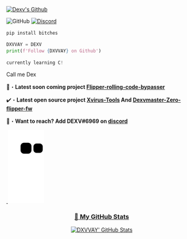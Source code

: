 <a href="https://www.youtube.com/watch?v=zL19uMsnpSU&t" target="_blank"> <img src="https://i.pinimg.com/originals/4b/dc/f4/4bdcf4287dafcf99a2bfd849d869567b.jpg" alt="Dexv's Github"/></a>

![GitHub](https://komarev.com/ghpvc/?username=DXVVAY&style=flat)
[![Discord](https://dcbadge.vercel.app/api/shield/640909569983250433?style=flat&logoColor=presence&theme=clean)](https://discord.com/users/640909569983250433)
<br>

```sh-session
pip install bitches
```
```python
DXVVAY = DEXV
print(f'Follow {DXVVAY} on Github')
```
```python
currently learning C!
```
Call me Dex 

📂・**Latest soon coming project [Flipper-rolling-code-bypasser](https://www.youtube.com/watch?v=O91DT1pR1ew)**

✔️・**Latest open source project [Xvirus-Tools](https://github.com/Xvirus0/Xvirus-Tools) And [Dexvmaster-Zero-flipper-fw](https://github.com/DXVVAY/Dexvmaster0)**

📩・**Want to reach? Add DEXV#6969 on [discord](https://discord.gg/dexvirus)**


<a href="https://www.youtube.com/watch?v=zL19uMsnpSU&t=1402s&ab_channel=cameronbarnett" target="_blank"><img align="center">
![snake gif](https://github.com/DXVVAY/DXVVAY/blob/output/github-contribution-grid-snake.svg)<img align="center"> 

<h3 align="center">
🔴 My GitHub Stats
</h3>

<p align="center">
<img src="https://github-readme-stats.vercel.app/api?username=DXVVAY&show_icons=true&line_height=27&count_private=true&&theme=dark" alt="DXVVAY' GitHub Stats" />
</p>

